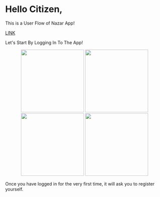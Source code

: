 # Hello Citizen,

This is a User Flow of Nazar App!

[LINK](https://play.google.com/store/apps/details?id=com.nazar.nazar)

Let's Start By Logging In To The App!

<p align="center">
  <img src="https://github.com/user-attachments/assets/72049d56-1ede-49c1-a66e-5c790188319b" width="200" />
  <img src="https://github.com/user-attachments/assets/70e2dfac-f89d-41ed-b50f-0d8d9e65c3d5" width="200" />
  <img src="https://github.com/user-attachments/assets/bff3f09f-e6fa-48aa-b298-547ba8274b38" width="200" />
  <img src="https://github.com/user-attachments/assets/d5e660f6-df8c-4856-90ea-ad3de536ed5f" width="200" />
</p>

Once you have logged in for the very first time, it will ask you to register yourself.
